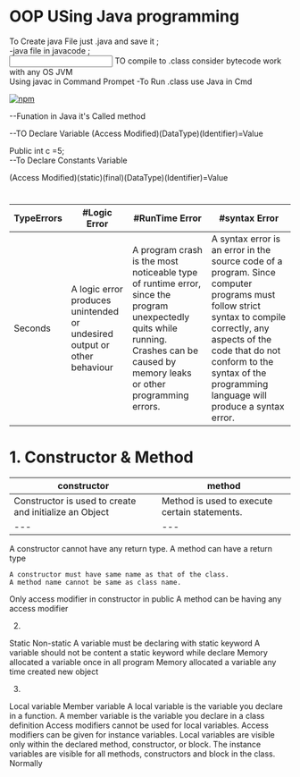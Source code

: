 # OOP USing Java programming


To Create java File just <ChooseFilename>.java and save it ;<br/>
-java file in javacode ; <br/>
  <input style="color:red" type="text">
TO compile to <file>.class consider bytecode work with any OS JVM<br/>
Using javac in Command Prompet 
-To Run <File>.class use Java in Cmd<br/>

[![npm](https://img.shields.io/npm/v/github-buttons)](https://www.npmjs.com/github-buttons)

--Funation in Java it's Called method

--TO Declare Variable 
(Access Modified)(DataType)(Identifier)=Value<br>
  
  Public int c =5;<br>
 --To Declare Constants Variable 
  
(Access Modified)(static)(final)(DataType)(Identifier)=Value<br>
#
TypeErrors | #Logic Error | #RunTime Error | #syntax Error 
--- | --- | --- | --- 
Seconds |  A logic error produces unintended or undesired output or other behaviour | A program crash is the most noticeable type of runtime error, since the program unexpectedly quits while running. Crashes can be caused by memory leaks or other programming errors. | A syntax error is an error in the source code of a program. Since computer programs must follow strict syntax to compile correctly, any aspects of the code that do not conform to the syntax of the programming language will produce a syntax error. | 286 | 289 | 285 | 287 | 287 | 272 | 276 | 269

# 1. Constructor & Method
constructor | method 
--- | --- |
  Constructor is used to create and initialize an Object  | 	Method is used to execute certain statements. | 
--- | --- |


  
A constructor cannot have any return type.		A method can have a return type

	A constructor must have same name as that of the class.
	A method name cannot be same as class name.
Only access modifier in constructor in public	A method can be having any access modifier

2.
 Static 	Non-static
A variable must be declaring with static keyword	A variable should not be content a static keyword while declare
Memory allocated a variable once in all program	Memory allocated a variable any time created new object

3.
Local variable	Member variable
A local variable is the variable you declare in a function.	A member variable is the variable you declare in a class definition
Access modifiers cannot be used for local variables.	Access modifiers can be given for instance variables.
Local variables are visible only within the declared method, constructor, or block.	The instance variables are visible for all methods, constructors and block in the class. Normally

